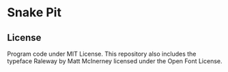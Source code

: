 # Snake Pit

## License

Program code under MIT License. This repository also includes the typeface Raleway by Matt McInerney licensed under the Open Font License.